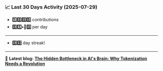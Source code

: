<!--START_STATS-->
### 📈 Last 30 Days Activity (2025-07-29)  
- **1️⃣5️⃣5️⃣5️⃣** contributions  
- **5️⃣1️⃣•🎱3️⃣** per day
---
- **5️⃣9️⃣** day streak!
---
📝 **Latest blog:** [**The Hidden Bottleneck in AI's Brain: Why Tokenization Needs a Revolution**](https://andriak.com/blog/tokenization-revolution)
<!--END_STATS-->
